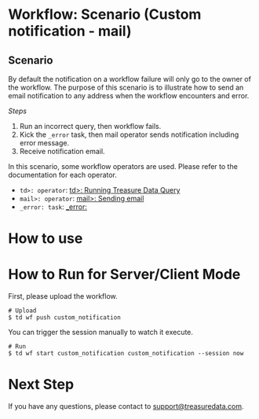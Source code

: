 # Workflow: Scenario (Custom notification - mail)

## Scenario

By default the notification on a workflow failure will only go to the owner of the workflow. The purpose of this scenario is to illustrate how to send an email notification to any address when the workflow encounters and error. 

*Steps*
1. Run an incorrect query, then workflow fails.
2. Kick the `_error` task, then mail operator sends notification including error message.
3. Receive notification email.

In this scenario, some workflow operators are used. Please refer to the documentation for each operator.

 - `td>: operator`: [td>: Running Treasure Data Query](http://docs.digdag.io/operators/td.html)
 - `mail>: operator`: [mail>: Sending email](http://docs.digdag.io/operators/mail.html)
 - `_error: task`: [_error:](http://docs.digdag.io/concepts.html?highlight=_error#dynamic-task-generation-and-check-error-tasks)

# How to use

# How to Run for Server/Client Mode

First, please upload the workflow.

    # Upload
    $ td wf push custom_notification

You can trigger the session manually to watch it execute.

    # Run
    $ td wf start custom_notification custom_notification --session now


# Next Step

If you have any questions, please contact to support@treasuredata.com.

